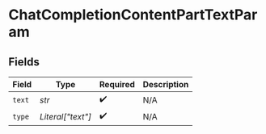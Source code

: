 # ChatCompletionContentPartTextParam


## Fields

| Field              | Type               | Required           | Description        |
| ------------------ | ------------------ | ------------------ | ------------------ |
| `text`             | *str*              | :heavy_check_mark: | N/A                |
| `type`             | *Literal["text"]*  | :heavy_check_mark: | N/A                |